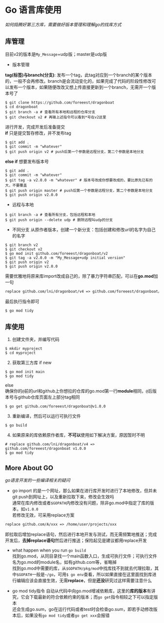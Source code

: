 # Go 语言库使用 #

*如何捣腾好第三方库，需要做好版本管理和理解go的找库方式*   

## 库管理 ##
目前v2的版本是`My_Message`+udp版；master是udp版    

- 版本管理

**tag(标签)与branch(分支)**: 发布一个tag，此tag对应到一个branch的某个版本的，一般不会再修改。branch是会流动变化的，如果完成了代码的阶段性修改可以发布一个版本，如果随便改改又想上传直接更新到一个branch，无需开一个版本号了  

```shell
$ git clone https://github.com/foreeest/dragonboat
$ cd dragonboat
$ git branch -a # 查看所有本地和远程的仓库分支
$ git checkout v2 # 再输上述指令可以看到*号在v2这里
```
进行开发，完成开发后准备提交   
**if** 只是提交暂存修改，并不发布tag  
```shell
$ git add .
$ git commit -m "whatever"
$ git push origin v2 # push后第一个参数是远程分支，第二个参数是本地分支
```
**else if** 想要发布版本号
```shell
$ git add .
$ git commit -m "whatever"
$ git tag -a v2.0.0 -m "whatever" # 版本号改成你想要改成的，要比原先已有的大，不要覆盖
$ git push origin master # push后第一个参数是远程分支，第二个参数是本地分支
$ git push origin v2.0.0
```

- 远程与本地

```shell
$ git branch -a # 查看所有分支，包括远程和本地
$ git push origin --delete udp # 删除远程叫udp的分支
```

- 不同分支
从原作者版本，创建一个新分支：包括创建和修改url的名字为自己的名字  
```shell
$ git branch v2
$ git checkout v2
$ go mod init github.com/foreeest/dragonboat/v2
$ git tag -a v2.0.0 -m "My_Message+udp initial version"
$ git push origin v2
$ git push origin v2.0.0 
```

需要优雅地将原来库import改成自己的，除了暴力字符串匹配，可以在**go.mod**加一句  
```txt
replace github.com/lni/dragonboat/v4 => github.com/foreeest/dragonboat/v2 v2.0.0
```
最后执行指令即可  
```shell
$ go mod tidy
```

## 库使用 ##

1. 创建文件夹，并编写代码
```shell
$ mkdir myproject
$ cd myproject
```
2. 获取第三方库
if new  
```shell
$ go mod init main
$ go mod tidy
```
else  
确保你的`@`前的url和github上你想拉的仓库的go.mod第一行**module**相同，`@`后版本号与github仓库页面左上部分tag相同
```shell
$ go get github.com/foreeest/dragonboat@v1.0.0
```

3. 重新编译，然后可以运行可执行文件

```shell
$ go build
```

4. 如果原来的库依赖原作者库，**不可以**使用如下解决方案，原因暂时不明   

```shell
# replace github.com/lni/dragonboat/v4 => github.com/foreeest/dragonboat v1.0.0
$ go mod tidy
```

## More About GO ##

*go语言开发的一些编译相关的疑问*  

- go import 的是一个网址，那么如果在进行库开发时进行了本地修改，但并未git push到网址上，以及重新拉取下来，修改会生效吗  
通常在库内修改或者`$GOPATH`内修改没有问题，除非go.mod中指定了库的版本，如`v1.0.0`    
若修改无效，可采用replace方案  
```txt
replace github.com/A/xxx => /home/user/projects/xxx
```
即拉取后增加replace语句，然后进行本地开发与测试，而无需频繁地推送；完成开发后，**去掉replace语句**然后进行推送；保险起见是建议都用replace开发     

- what happen when you run `go build`  
找到go.mod，从同目录找一个main函数入口，生成可执行文件；可执行文件名为go.mod的module名，如有github.com等，省略掉    
找到go.mod中需要的库，从`$GOPATH/pkg/mod`中找库找不到就去代理拉取，其中`$GOPATH`一般是`~/go`，可用`$ go env`查看，所以如果直接在这里面找到库进行编辑应该会直接生效，无需**replace**，但是**还没**研究过这样需要注意什么  

- go mod tidy指令
自动从代码中向go.mod增减依赖库，这里的**库的版本**有讲究，它会下载最新的符合依赖约束的版本；而`go get`指令相较之下可以指定版本  
还会生成go.sum，go在运行代码或者test时会检查go.sum，即若手动修改版本后，如果没有`go mod tidy`或者`go get xxx`会报错   